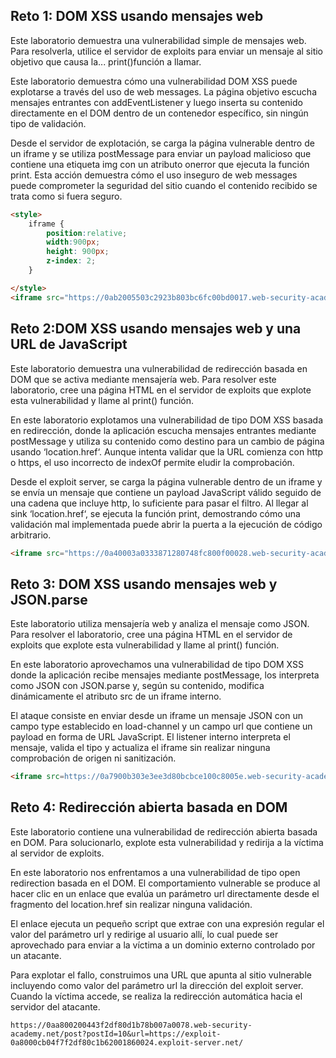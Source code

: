 ## Reto 1: DOM XSS usando mensajes web

Este laboratorio demuestra una vulnerabilidad simple de mensajes web. Para resolverla, utilice el servidor de exploits para enviar un mensaje al sitio objetivo que causa la... print()función a llamar.


Este laboratorio demuestra cómo una vulnerabilidad DOM XSS puede explotarse a través del uso de web messages. La página objetivo escucha mensajes entrantes con addEventListener y luego inserta su contenido directamente en el DOM dentro de un contenedor específico, sin ningún tipo de validación.

Desde el servidor de explotación, se carga la página vulnerable dentro de un iframe y se utiliza postMessage para enviar un payload malicioso que contiene una etiqueta img con un atributo onerror que ejecuta la función print. Esta acción demuestra cómo el uso inseguro de web messages puede comprometer la seguridad del sitio cuando el contenido recibido se trata como si fuera seguro.


```html
<style>
    iframe {
        position:relative;
        width:900px;
        height: 900px;
        z-index: 2;
    }

</style>
<iframe src="https://0ab2005503c2923b803bc6fc00bd0017.web-security-academy.net/" onload="this.contentWindow.postMessage('<img src=1 onerror=print()>','*')">
```

## Reto 2:DOM XSS usando mensajes web y una URL de JavaScript

Este laboratorio demuestra una vulnerabilidad de redirección basada en DOM que se activa mediante mensajería web. Para resolver este laboratorio, cree una página HTML en el servidor de exploits que explote esta vulnerabilidad y llame al print() función.


En este laboratorio explotamos una vulnerabilidad de tipo DOM XSS basada en redirección, donde la aplicación escucha mensajes entrantes mediante postMessage y utiliza su contenido como destino para un cambio de página usando ‘location.href‘. Aunque intenta validar que la URL comienza con http o https, el uso incorrecto de indexOf permite eludir la comprobación.

Desde el exploit server, se carga la página vulnerable dentro de un iframe y se envía un mensaje que contiene un payload JavaScript válido seguido de una cadena que incluye http, lo suficiente para pasar el filtro. Al llegar al sink ‘location.href‘, se ejecuta la función print, demostrando cómo una validación mal implementada puede abrir la puerta a la ejecución de código arbitrario.

```html
<iframe src="https://0a40003a0333871280748fc800f00028.web-security-academy.net/" onload="this.contentWindow.postMessage('javascript:print()//http:','*')">
```

## Reto 3: DOM XSS usando mensajes web y JSON.parse


Este laboratorio utiliza mensajería web y analiza el mensaje como JSON. Para resolver el laboratorio, cree una página HTML en el servidor de exploits que explote esta vulnerabilidad y llame al print() función.

En este laboratorio aprovechamos una vulnerabilidad de tipo DOM XSS donde la aplicación recibe mensajes mediante postMessage, los interpreta como JSON con JSON.parse y, según su contenido, modifica dinámicamente el atributo src de un iframe interno.

El ataque consiste en enviar desde un iframe un mensaje JSON con un campo type establecido en load-channel y un campo url que contiene un payload en forma de URL JavaScript. El listener interno interpreta el mensaje, valida el tipo y actualiza el iframe sin realizar ninguna comprobación de origen ni sanitización.

```html
<iframe src=https://0a7900b303e3ee3d80bcbce100c8005e.web-security-academy.net/ onload='this.contentWindow.postMessage("{\"type\":\"load-channel\",\"url\":\"javascript:print()\"}","*")'>
```

## Reto 4: Redirección abierta basada en DOM

Este laboratorio contiene una vulnerabilidad de redirección abierta basada en DOM. Para solucionarlo, explote esta vulnerabilidad y redirija a la víctima al servidor de exploits. 

En este laboratorio nos enfrentamos a una vulnerabilidad de tipo open redirection basada en el DOM. El comportamiento vulnerable se produce al hacer clic en un enlace que evalúa un parámetro url directamente desde el fragmento del location.href sin realizar ninguna validación.

El enlace ejecuta un pequeño script que extrae con una expresión regular el valor del parámetro url y redirige al usuario allí, lo cual puede ser aprovechado para enviar a la víctima a un dominio externo controlado por un atacante.

Para explotar el fallo, construimos una URL que apunta al sitio vulnerable incluyendo como valor del parámetro url la dirección del exploit server. Cuando la víctima accede, se realiza la redirección automática hacia el servidor del atacante.

```http
https://0aa800200443f2df80d1b78b007a0078.web-security-academy.net/post?postId=10&url=https://exploit-0a8000cb04f7f2df80c1b62001860024.exploit-server.net/
```